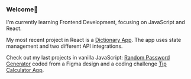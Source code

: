 ### Welcome👋
 I'm currently learning Frontend Development, focusing on JavaScript and React.
 
 My most recent project in React is a <a href="https://github.com/klezi10/react-my-dictionary-app">Dictionary App</a>. The app uses state management and two different API integrations.
 
 Check out my last projects in vanilla JavaScript: <a href="https://github.com/klezi10/random-password-generator">Random Password Generator</a> coded from a Figma design and a coding challenge <a href="https://github.com/klezi10/Coding-Challenge-Tip-Calculator-app">Tip Calculator App</a>.

<!--
**klezi10/klezi10** is a ✨ _special_ ✨ repository because its `README.md` (this file) appears on your GitHub profile.

Here are some ideas to get you started:

- 🔭 I’m currently working on ...
- 🌱 I’m currently learning ...
- 👯 I’m looking to collaborate on ...
- 🤔 I’m looking for help with ...
- 💬 Ask me about ...
- 📫 How to reach me: ...
- 😄 Pronouns: ...
- ⚡ Fun fact: ...
-->
